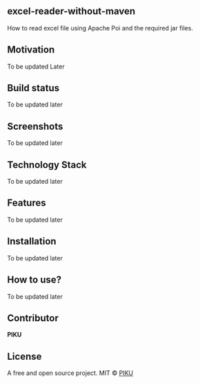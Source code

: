 ## excel-reader-without-maven
How to read excel file using Apache Poi and the required jar files.

## Motivation
To be updated Later

## Build status
To be updated later

## Screenshots
To be updated later

## Technology Stack
To be updated later

## Features
To be updated later

## Installation
To be updated later

## How to use?
To be updated later

## Contributor

**PIKU**

## License
A free and open source project.
MIT © [PIKU]()